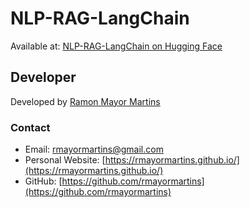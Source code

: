 # NLP-RAG-LangChain

Available at: [NLP-RAG-LangChain on Hugging Face](https://huggingface.co/spaces/rmayormartins/nlp-rag-langchain)

## Developer

Developed by [Ramon Mayor Martins](https://rmayormartins.github.io/)

### Contact
- Email: rmayormartins@gmail.com
- Personal Website: [https://rmayormartins.github.io/](https://rmayormartins.github.io/)
- GitHub: [https://github.com/rmayormartins](https://github.com/rmayormartins)
